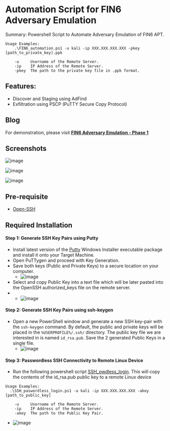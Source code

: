 # Automation Script for FIN6 Adversary Emulation

Summary: Powershell Script to Automate Adversary Emulation of FIN6 APT.

```
Usage Examples:
    .\FIN6_automation.ps1 -u kali -ip XXX.XXX.XXX.XXX -pkey [path_to_private_key].ppk

    -u     Username of the Remote Server.
    -ip    IP Address of the Remote Server.
    -pkey  The path to the private key file in .ppk format.
```

## Features:
- Discover and Staging using AdFind
- Exfiltration using PSCP (PuTTY Secure Copy Protocol)

## Blog
For demonstration, please visit [**FIN6 Adversary Emulation - Phase 1**](https://kengentenerende.github.io/posts/FIN6-Adversary-Emulation-Phase-1/)

## Screenshots
![image](https://github.com/kengentenerende/Automation-FIN6-Adversary-Emulation/assets/46080752/b1ca41a3-d0fd-4aab-b174-8debf16b193d)

![image](https://github.com/kengentenerende/Automation-FIN6-Adversary-Emulation/assets/46080752/5a0b3803-605d-487b-a923-174173f7901b)

![image](https://github.com/kengentenerende/Automation-FIN6-Adversary-Emulation/assets/46080752/3d1bc168-2068-4ae7-99f7-4cd415064962)

## Pre-requisite
- [Open-SSH](https://github.com/PowerShell/Win32-OpenSSH)

## Required Installation

#### Step 1: Generate SSH Key Pairs using Putty

- Install latest version of the [Putty](https://www.chiark.greenend.org.uk/~sgtatham/putty/latest.html) Windows Installer executable package and install it onto your Target Machine.
- Open PuTTygen and proceed with Key Generation.
- Save both keys (Public and Private Keys) to a secure location on your computer.
  - ![image](https://github.com/kengentenerende/Automation-FIN6-Adversary-Emulation/assets/46080752/bb16249a-0267-4460-9124-2079ba4d09b1)
- Select and copy Public Key into a text file which will be later pasted into the OpenSSH authorized_keys file on the remote server.
- 
  - ![image](https://github.com/kengentenerende/Automation-FIN6-Adversary-Emulation/assets/46080752/d6ffb213-8f64-4b51-9d81-3606f30d41ba)

#### Step 2: Generate SSH Key Pairs using ssh-keygen
- Open a new PowerShell window and generate a new SSH key-pair with the `ssh-keygen` command. By default, the public and private keys will be placed in the `%USERPROFILE%/.ssh/` directory. The public key file we are interested in is named `id_rsa.pub`. Save the 2 generated Public Keys in a single file.
  - ![image](https://github.com/kengentenerende/Automation-FIN6-Adversary-Emulation/assets/46080752/2ad76b58-2987-4489-abb1-c1c154a57ff4)
  
#### Step 3: Passwordless SSH Connectivity to Remote Linux Device
-   Run the following powershell script [SSH_pwdless_login](https://github.com/kengentenerende/Automation-FIN6-Adversary-Emulation/blob/main/_script/SSH_pwdless_login.ps1). This will copy the contents of the id_rsa.pub public key to a remote Linux device

```
Usage Examples:
  .\SSH_paswordless_login.ps1 -u kali -ip XXX.XXX.XXX.XXX -akey [path_to_public_key]

    -u     Username of the Remote Server.
    -ip    IP Address of the Remote Server.
    -akey  The path to the Public Key Pair.
```
  - ![image](https://github.com/kengentenerende/Automation-FIN6-Adversary-Emulation/assets/46080752/cecc7338-bdc3-4108-a7ad-4280739bc371)
